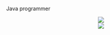Java programmer
<div align="center">
  <img src="https://github-readme-stats.vercel.app/api?username=carlettos1&count_private=true&show_icons=true&theme=tokyonight"/>
</div>
<div align="center">
  <img src="https://github-readme-stats.vercel.app/api/top-langs/?username=carlettos1&theme=tokyonight&layout=compact&count_private=true"/>
</div>
